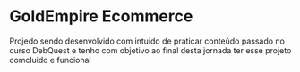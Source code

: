 <h1>GoldEmpire Ecommerce</h1>
<p>Projedo sendo desenvolvido com intuido de praticar conteúdo passado no curso DebQuest e tenho com objetivo ao final desta jornada ter esse projeto comcluido e funcional</p>
